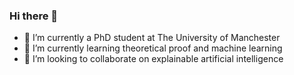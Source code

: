 ### Hi there 👋

<!--
**xuLily9/xuLily9** is a ✨ _special_ ✨ repository because its `README.md` (this file) appears on your GitHub profile.
- 🤔 I’m looking for help with ...
- 💬 Ask me about ...
- 📫 How to reach me: ...
- 😄 Pronouns: ...
- ⚡ Fun fact: ...

Here are some ideas to get you started:
-->
- 🔭 I’m currently a PhD student at The University of Manchester 
- 🌱 I’m currently learning theoretical proof and machine learning 
- 👯 I’m looking to collaborate on explainable artificial intelligence



